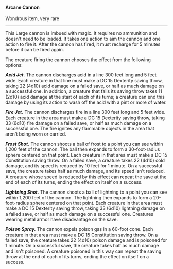 #### Arcane Cannon

Wondrous item, very rare

---

This Large cannon is imbued with magic. It requires no ammunition and doesn't need to be loaded. It takes one action to aim the cannon and one action to fire it. After the cannon has fired, it must recharge for 5 minutes before it can be fired again.

The creature firing the cannon chooses the effect from the following options:

***Acid Jet.*** The cannon discharges acid in a line 300 feet long and 5 feet wide. Each creature in that line must make a DC 15 Dexterity saving throw, taking 22 (4d10) acid damage on a failed save, or half as much damage on a successful one. In addition, a creature that fails its saving throw takes 11 (2d10) acid damage at the start of each of its turns; a creature can end this damage by using its action to wash off the acid with a pint or more of water.

***Fire Jet.*** The cannon discharges fire in a line 300 feet long and 5 feet wide. Each creature in the area must make a DC 15 Dexterity saving throw, taking 33 (6d10) fire damage on a failed save, or half as much damage on a successful one. The fire ignites any flammable objects in the area that aren't being worn or carried.

***Frost Shot.*** The cannon shoots a ball of frost to a point you can see within 1,200 feet of the cannon. The ball then expands to form a 30-foot-radius sphere centered on that point. Each creature in that area must make a DC 15 Constitution saving throw. On a failed save, a creature takes 22 (4d10) cold damage, and its speed is reduced by 10 feet for 1 minute. On a successful save, the creature takes half as much damage, and its speed isn't reduced. A creature whose speed is reduced by this effect can repeat the save at the end of each of its turns, ending the effect on itself on a success.

***Lightning Shot.*** The cannon shoots a ball of lightning to a point you can see within 1,200 feet of the cannon. The lightning then expands to form a 20-foot-radius sphere centered on that point. Each creature in that area must make a DC 15 Dexterity saving throw, taking 33 (6d10) lightning damage on a failed save, or half as much damage on a successful one. Creatures wearing metal armor have disadvantage on the save.

***Poison Spray.*** The cannon expels poison gas in a 60-foot cone. Each creature in that area must make a DC 15 Constitution saving throw. On a failed save, the creature takes 22 (4d10) poison damage and is poisoned for 1 minute. On a successful save, the creature takes half as much damage and isn't poisoned. A creature poisoned in this way can repeat the saving throw at the end of each of its turns, ending the effect on itself on a success.